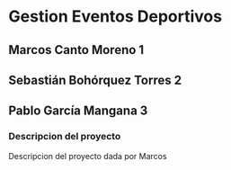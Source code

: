 # Gestion Eventos Deportivos

## Marcos Canto Moreno 1

## Sebastián Bohórquez Torres 2
## Pablo García Mangana 3

### **Descripcion del proyecto**
Descripcion del proyecto dada por Marcos
    